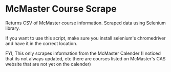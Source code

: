 # McMaster Course Scrape

Returns CSV of McMaster course information.
Scraped data using Selenium library.

If you want to use this script, make sure you install selenium's chromedriver and have it in the correct location.

FYI, This only scrapes information from the McMaster Calender (I noticed that its not always updated, etc there are courses listed on McMaster's CAS website that are not yet on the calender)
